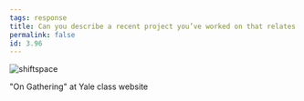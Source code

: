 ```yaml
---
tags: response
title: Can you describe a recent project you’ve worked on that relates to interaction design?
permalink: false
id: 3.96
---
```

![shiftspace](/assets/img/mindy-seu/on-gathering.png)
<figcaption>"On Gathering" at Yale class website</figcaption>